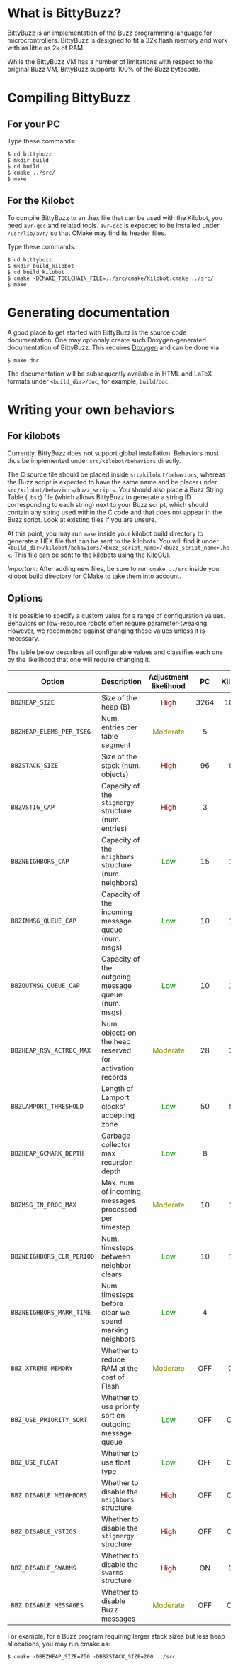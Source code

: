 What is BittyBuzz?
==================

BittyBuzz is an implementation of the
[Buzz programming language](http://the.swarming.buzz) for
microcrontrollers. BittyBuzz is designed to fit a 32k flash memory and
work with as little as 2k of RAM.

While the BittyBuzz VM has a number of limitations with respect to the
original Buzz VM, BittyBuzz supports 100% of the Buzz bytecode.

Compiling BittyBuzz
===================

For your PC
-----------

Type these commands:

    $ cd bittybuzz
    $ mkdir build
    $ cd build
    $ cmake ../src/
    $ make

For the Kilobot
---------------

To compile BittyBuzz to an .hex file that can be used with the
Kilobot, you need `avr-gcc` and related tools. `avr-gcc` is expected to be
installed under `/usr/lib/avr/` so that CMake may find its header files.

Type these commands:

    $ cd bittybuzz
    $ mkdir build_kilobot
    $ cd build_kilobot
    $ cmake -DCMAKE_TOOLCHAIN_FILE=../src/cmake/Kilobot.cmake ../src/
    $ make

Generating documentation
========================

A good place to get started with BittyBuzz is the source code documentation.
One may optionaly create such Doxygen-generated documentation of BittyBuzz.
This requires [Doxygen](http://www.stack.nl/~dimitri/doxygen/) and can be done via:

    $ make doc

The documentation will be subsequently available in HTML and LaTeX formats
under `<build_dir>/doc`, for example, `build/doc`.

Writing your own behaviors
==========================

For kilobots
------------

Currently, BittyBuzz does not support global installation. Behaviors must thus be
implemented under `src/kilobot/behaviors` directly.

The C source file should be placed inside `src/kilobot/behaviors`,
whereas the Buzz script is expected to have the same name and be
placer under `src/kilobot/behaviors/buzz_scripts`. You should also place a
Buzz String Table (`.bst`) file (which allows BittyBuzz to generate a
string ID corresponding to each string) next to your Buzz script, which
should contain any string used within the C code and that does not appear
in the Buzz script. Look at existing files if you are unsure.

At this point, you may run `make` inside your kilobot build directory to
generate a HEX file that can be sent to the kilobots. You will find it
under `<build_dir>/kilobot/behaviors/<buzz_script_name>/<buzz_script_name>.hex`.
This file can be sent to the kilobots using the
[KiloGUI](https://www.kilobotics.com/download).

_Important:_ After adding new files, be sure to run `cmake ../src` inside
your kilobot build directory for CMake to take them into account.

Options
-------

It is possible to specify a custom value for a range of configuration values.
Behaviors on low-resource robots often require parameter-tweaking. However, we
recommend against changing these values unless it is necessary.

The table below describes all configurable values and classifies each one by
the likelihood that one will require changing it.

|          Option           |                        Description                        |          Adjustment likelihood           |  PC  | Kilobot |
|---------------------------|-----------------------------------------------------------|:----------------------------------------:|:----:|:-------:|
| `BBZHEAP_SIZE`            | Size of the heap (B)                                      | <span style="color:#800">High</span>     | 3264 | 1088    |
| `BBZHEAP_ELEMS_PER_TSEG`  | Num. entries per table segment                            | <span style="color:#880">Moderate</span> | 5    | 5       |
| `BBZSTACK_SIZE`           | Size of the stack (num. objects)                          | <span style="color:#800">High</span>     | 96   | 96      |
| `BBZVSTIG_CAP`            | Capacity of the `stigmergy` structure (num. entries)      | <span style="color:#800">High</span>     | 3    | 3       |
| `BBZNEIGHBORS_CAP`        | Capacity of the `neighbors` structure (num. neighbors)    | <span style="color:#080">Low</span>      | 15   | 15      |
| `BBZINMSG_QUEUE_CAP`      | Capacity of the incoming message queue (num. msgs)        | <span style="color:#080">Low</span>      | 10   | 10      |
| `BBZOUTMSG_QUEUE_CAP`     | Capacity of the outgoing message queue (num. msgs)        | <span style="color:#080">Low</span>      | 10   | 10      |
| `BBZHEAP_RSV_ACTREC_MAX`  | Num. objects on the heap reserved for activation records  | <span style="color:#880">Moderate</span> | 28   | 28      |
| `BBZLAMPORT_THRESHOLD`    | Length of Lamport clocks' accepting zone                  | <span style="color:#080">Low</span>      | 50   | 50      |
| `BBZHEAP_GCMARK_DEPTH`    | Garbage collector max recursion depth                     | <span style="color:#080">Low</span>      | 8    | 8       |
| `BBZMSG_IN_PROC_MAX`      | Max. num. of incoming messages processed per timestep     | <span style="color:#880">Moderate</span> | 10   | 10      |
| `BBZNEIGHBORS_CLR_PERIOD` | Num. timesteps between neighbor clears                    | <span style="color:#080">Low</span>      | 10   | 10      |
| `BBZNEIGHBORS_MARK_TIME`  | Num. timesteps before clear we spend marking neighbors    | <span style="color:#080">Low</span>      | 4    | 4       |
| `BBZ_XTREME_MEMORY`       | Whether to reduce RAM at the cost of Flash                | <span style="color:#880">Moderate</span> | OFF  | ON      |
| `BBZ_USE_PRIORITY_SORT`   | Whether to use priority sort on outgoing message queue    | <span style="color:#080">Low</span>      | OFF  | OFF     |
| `BBZ_USE_FLOAT`           | Whether to use float type                                 | <span style="color:#080">Low</span>      | OFF  | OFF     |
| `BBZ_DISABLE_NEIGHBORS`   | Whether to disable the `neighbors` structure              | <span style="color:#800">High</span>     | OFF  | OFF     |
| `BBZ_DISABLE_VSTIGS`      | Whether to disable the `stigmergy` structure              | <span style="color:#800">High</span>     | OFF  | OFF     |
| `BBZ_DISABLE_SWARMS`      | Whether to disable the `swarms` structure                 | <span style="color:#800">High</span>     | ON   | ON      |
| `BBZ_DISABLE_MESSAGES`    | Whether to disable Buzz messages                          | <span style="color:#880">Moderate</span> | OFF  | OFF     |

For example, for a Buzz program requiring larger stack sizes but less heap allocations, you may run cmake as:

    $ cmake -DBBZHEAP_SIZE=750 -DBBZSTACK_SIZE=200 ../src
